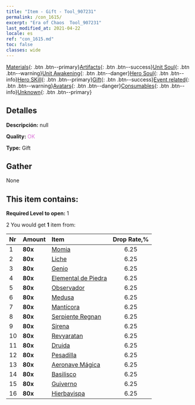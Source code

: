 ```yaml
---
title: "Item - Gift - Tool_907231"
permalink: /con_1615/
excerpt: "Era of Chaos  Tool_907231"
last_modified_at: 2021-04-22
locale: es
ref: "con_1615.md"
toc: false
classes: wide
---
```

 [Materials](/ItemsES/){: .btn .btn--primary}[Artifacts](/ItemsES/Artifacts/){: .btn .btn--success}[Unit Soul](/ItemsES/UnitSoul/){: .btn .btn--warning}[Unit Awakening](/ItemsES/UnitAwakening/){: .btn .btn--danger}[Hero Soul](/ItemsES/HeroSoul/){: .btn .btn--info}[Hero SKill](/ItemsES/HeroSkill/){: .btn .btn--primary}[Gift](/ItemsES/Gift/){: .btn .btn--success}[Event related](/ItemsES/Events/){: .btn .btn--warning}[Avatars](/ItemsES/Avatars/){: .btn .btn--danger}[Consumables](/ItemsES/Consumables/){: .btn .btn--info}[Unknown](/ItemsES/Unknown/){: .btn .btn--primary}

## Detalles
 **Descripción:** null

 **Quality:** <span style="color: #DA70D6">OK</span>

 **Type:** Gift

## Gather

  None

## This item contains:

 **Required Level to open:** 1

 2 You would get **1** item  from:

  | Nr | Amount |     Item    | Drop Rate,% |
  |:---|:-------|:------------|:---------:|
  | 1 |  **80x** | [Momia](/es/Items/unt_215/) | 6.25 | 
  | 2 |  **80x** | [Liche](/es/Items/unt_212/) | 6.25 | 
  | 3 |  **80x** | [Genio](/es/Items/unt_239/) | 6.25 | 
  | 4 |  **80x** | [Elemental de Piedra](/es/Items/unt_266/) | 6.25 | 
  | 5 |  **80x** | [Observador](/es/Items/unt_246/) | 6.25 | 
  | 6 |  **80x** | [Medusa](/es/Items/unt_247/) | 6.25 | 
  | 7 |  **80x** | [Mantícora](/es/Items/unt_249/) | 6.25 | 
  | 8 |  **80x** | [Serpiente Regnan](/es/Items/unt_276/) | 6.25 | 
  | 9 |  **80x** | [Sirena](/es/Items/unt_277/) | 6.25 | 
  | 10 |  **80x** | [Revyaratan](/es/Items/unt_280/) | 6.25 | 
  | 11 |  **80x** | [Druida](/es/Items/unt_206/) | 6.25 | 
  | 12 |  **80x** | [Pesadilla](/es/Items/unt_233/) | 6.25 | 
  | 13 |  **80x** | [Aeronave Mágica](/es/Items/unt_242/) | 6.25 | 
  | 14 |  **80x** | [Basilisco](/es/Items/unt_256/) | 6.25 | 
  | 15 |  **80x** | [Guiverno](/es/Items/unt_258/) | 6.25 | 
  | 16 |  **80x** | [Hierbavispa](/es/Items/unt_260/) | 6.25 | 

